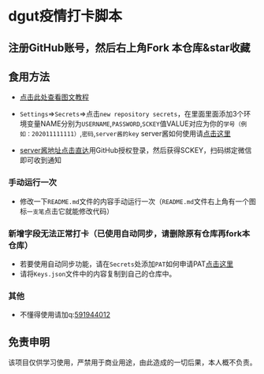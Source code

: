 # dgut疫情打卡脚本

## 注册GitHub账号，然后右上角Fork 本仓库&star收藏


## 食用方法

- [点击此处查看图文教程](https://share.weiyun.com/C8Av7vpu)

- `Settings`=>`Secrets`=>点击`new repository secrets`，在里面里面添加3个环境变量NAME分别为`USERNAME`,`PASSWORD`,`SCKEY`值VALUE对应为你的`学号（例如：202011111111）`,`密码`,`server酱的key` server酱如何使用请[点击这里](https://zhuanlan.zhihu.com/p/108201220?from_voters_page=true)
- [server酱地址点击直达](http://sc.ftqq.com/3.version)用GitHub授权登录，然后获得SCKEY，扫码绑定微信即可收到通知

### 手动运行一次
- 修改一下`README.md`文件的内容手动运行一次（`README.md`文件右上角有一个图标`一支笔`点击它就能修改代码）

### 新增字段无法正常打卡（已使用自动同步，请删除原有仓库再fork本仓库）
- 若要使用自动同步功能，请在`Secrets`处添加`PAT`如何申请PAT[点击这里](https://hub.fastgit.org/miranda0111/JDscret/blob/main/backup/reposync.md)
- 请将`Keys.json`文件中的内容复制到自己的仓库中。

### 其他

- 不懂得使用请加q:[591944012](https://im.qq.com/index)

## 免责申明
    
该项目仅供学习使用，严禁用于商业用途，由此造成的一切后果，本人概不负责。
